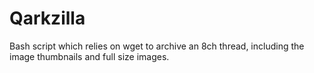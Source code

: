 # Qarkzilla
Bash script which relies on wget to archive an 8ch thread, including the image thumbnails and full size images.
